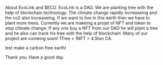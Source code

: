 About EcoLink and $ECO.
EcoLink is a DAO. We are planting tree with the help of blockchain technology. The climate change rapidly increaseing and the co2 also increaseing. If we want to live in this earth then we have to plant more trees. Currently we are makeing a projet of NFT and token to stop climate change. If any one buy a NFT from our DAO he will plant a tree and he also can track his tree with the help of blockchain. Many of our project are comeing soon! 1Tree = 1NFT = 4.5ton CA.

lest make a carbon free earth!

Thank you.
Have a good day.
